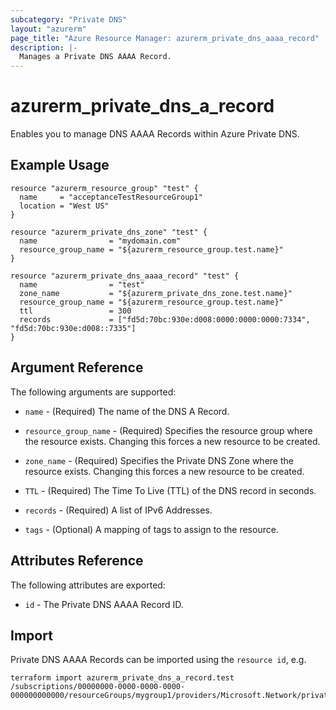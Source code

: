 ```yaml
---
subcategory: "Private DNS"
layout: "azurerm"
page_title: "Azure Resource Manager: azurerm_private_dns_aaaa_record"
description: |-
  Manages a Private DNS AAAA Record.
---
```


# azurerm_private_dns_a_record

Enables you to manage DNS AAAA Records within Azure Private DNS.

## Example Usage

```hcl
resource "azurerm_resource_group" "test" {
  name     = "acceptanceTestResourceGroup1"
  location = "West US"
}

resource "azurerm_private_dns_zone" "test" {
  name                = "mydomain.com"
  resource_group_name = "${azurerm_resource_group.test.name}"
}

resource "azurerm_private_dns_aaaa_record" "test" {
  name                = "test"
  zone_name           = "${azurerm_private_dns_zone.test.name}"
  resource_group_name = "${azurerm_resource_group.test.name}"
  ttl                 = 300
  records             = ["fd5d:70bc:930e:d008:0000:0000:0000:7334", "fd5d:70bc:930e:d008::7335"]
}
```

## Argument Reference

The following arguments are supported:

* `name` - (Required) The name of the DNS A Record.

* `resource_group_name` - (Required) Specifies the resource group where the resource exists. Changing this forces a new resource to be created.

* `zone_name` - (Required) Specifies the Private DNS Zone where the resource exists. Changing this forces a new resource to be created.

* `TTL` - (Required) The Time To Live (TTL) of the DNS record in seconds.

* `records` - (Required) A list of IPv6 Addresses.

* `tags` - (Optional) A mapping of tags to assign to the resource.

## Attributes Reference

The following attributes are exported:

* `id` - The Private DNS AAAA Record ID.

## Import

Private DNS AAAA Records can be imported using the `resource id`, e.g.

```shell
terraform import azurerm_private_dns_a_record.test /subscriptions/00000000-0000-0000-0000-000000000000/resourceGroups/mygroup1/providers/Microsoft.Network/privateDnsZones/zone1/AAAA/myrecord1
```

